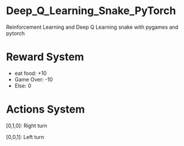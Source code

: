 # Deep_Q_Learning_Snake_PyTorch
Reinforcement Learning and Deep Q Learning snake with pygames and pytorch


# Reward System
- eat food: +10
- Game Over: -10
- Else: 0

# Actions System

[1,0,0]: Forward

[0,1,0]: Right turn

[0,0,1]: Left turn